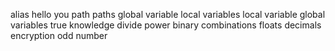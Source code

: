 alias
hello you
path
paths
global variable
local variables
local variable
global variables
true knowledge
divide
power
binary
combinations
floats
decimals
encryption
odd number
